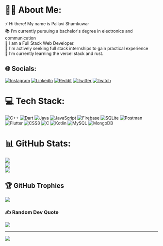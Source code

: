 # 👨‍💻 About Me:
⚡ Hi there! My name is Pallavi Shamkuwar <br>📚 I'm currently pursuing a bachelor's degree in electronics and communication <br>🔭 I am a Full Stack Web Developer. <br>🤝 I'm actively seeking full stack internships to gain practical experience <br>🌱 I’m currently learning the vercel stack and rust.


## 🌐 Socials:
[![Instagram](https://img.shields.io/badge/Instagram-%23E4405F.svg?logo=Instagram&logoColor=white)](https://instagram.com/_pallavi_48) [![LinkedIn](https://img.shields.io/badge/LinkedIn-%230077B5.svg?logo=linkedin&logoColor=white)]([https://linkedin.com/in/rhythm-chaudhary-278ab7201](https://www.linkedin.com/in/pallavi-shamkuwar-332683204/)) [![Reddit](https://img.shields.io/badge/Reddit-%23FF4500.svg?logo=Reddit&logoColor=white)]([https://reddit.com/user/Rhythm__Divine](https://www.reddit.com/user/Agile_Problem7249/)) [![Twitter](https://img.shields.io/twitter/url)]([https://stackoverflow.com/users/rhythm-divine](https://twitter.com/pallavishamkuwa)) [![Twitch](https://img.shields.io/badge/Twitch-%239146FF.svg?logo=Twitch&logoColor=white)](https://twitch.tv/madmax_482) 

# 💻 Tech Stack:
![C++](https://img.shields.io/badge/c++-%2300599C.svg?style=for-the-badge&logo=c%2B%2B&logoColor=white) ![Dart](https://img.shields.io/badge/dart-%230175C2.svg?style=for-the-badge&logo=dart&logoColor=white) ![Java](https://img.shields.io/badge/java-%23ED8B00.svg?style=for-the-badge&logo=java&logoColor=white) ![JavaScript](https://img.shields.io/badge/javascript-%23323330.svg?style=for-the-badge&logo=javascript&logoColor=%23F7DF1E) ![Firebase](https://img.shields.io/badge/firebase-%23039BE5.svg?style=for-the-badge&logo=firebase) ![SQLite](https://img.shields.io/badge/sqlite-%2307405e.svg?style=for-the-badge&logo=sqlite&logoColor=white) ![Postman](https://img.shields.io/badge/Postman-FF6C37?style=for-the-badge&logo=postman&logoColor=white) ![Flutter](https://img.shields.io/badge/Flutter-%2302569B.svg?style=for-the-badge&logo=Flutter&logoColor=white) ![CSS3](https://img.shields.io/badge/css3-%231572B6.svg?style=for-the-badge&logo=css3&logoColor=white) ![C](https://img.shields.io/badge/c-%2300599C.svg?style=for-the-badge&logo=c&logoColor=white) ![Kotlin](https://img.shields.io/badge/kotlin-%230095D5.svg?style=for-the-badge&logo=kotlin&logoColor=white) ![MySQL](https://img.shields.io/badge/mysql-%2300f.svg?style=for-the-badge&logo=mysql&logoColor=white) ![MongoDB](https://img.shields.io/badge/MongoDB-%234ea94b.svg?style=for-the-badge&logo=mongodb&logoColor=white)
# 📊 GitHub Stats:
![](https://github-readme-stats.vercel.app/api?username=Rhythm-Divine&theme=dark&hide_border=false&include_all_commits=true&count_private=false)<br/>
![](https://github-readme-streak-stats.herokuapp.com/?user=Rhythm-Divine&theme=dark&hide_border=false)<br/>
![](https://github-readme-stats.vercel.app/api/top-langs/?username=Rhythm-Divine&theme=dark&hide_border=false&include_all_commits=true&count_private=false&layout=compact)

## 🏆 GitHub Trophies
![](https://github-profile-trophy.vercel.app/?username=Rhythm-Divine&theme=darkhub&no-frame=false&no-bg=true&margin-w=4)

### ✍️ Random Dev Quote
![](https://quotes-github-readme.vercel.app/api?type=vetical&theme=dark)

---
[![](https://visitcount.itsvg.in/api?id=Rhythm-Divine&icon=7&color=0)](https://visitcount.itsvg.in)


